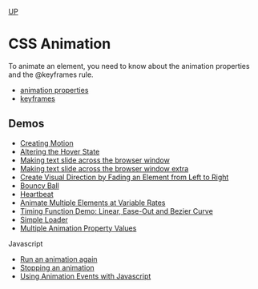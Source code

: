[UP](../index.md)

# CSS Animation
To animate an element, you need to know about the animation properties and the @keyframes rule.  

- [animation properties](./props.md)
- [keyframes](./keyframes.md)

## Demos
- [Creating Motion](./eg/eg-motion.md)
- [Altering the Hover State](./eg/eg-hover.md)
- [Making text slide across the browser window](./eg/eg-slide.md)
- [Making text slide across the browser window extra](./eg/eg-slideplus.md)
- [Create Visual Direction by Fading an Element from Left to Right](./eg/fading.md)
- [Bouncy Ball](./eg/eg-bouncy.md)
- [Heartbeat](./eg/eg-heartbeat.md)
- [Animate Multiple Elements at Variable Rates](./eg/eg-starrynight.md)
- [Timing Function Demo: Linear, Ease-Out and Bezier Curve](./eg/eg-timing.md)
- [Simple Loader](./eg/eg-loader.md)
- [Multiple Animation Property Values](./eg/eg-multiple.md)

Javascript
- [Run an animation again](./eg/eg-rerun.html)
- [Stopping an animation](./eg/eg-stop.html)
- [Using Animation Events with Javascript](./eg/eg-events.html)
